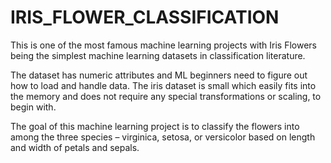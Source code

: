 # IRIS_FLOWER_CLASSIFICATION

This is one of the most famous machine learning projects with Iris Flowers being the simplest
machine learning datasets in classification literature. 

The dataset has numeric attributes and
ML beginners need to figure out how to load and handle data. The iris dataset is small which
easily fits into the memory and does not require any special transformations or scaling, to
begin with.

The goal of this machine learning project is to classify the flowers into among the three species – virginica,
setosa, or versicolor based on length and width of petals and sepals.
